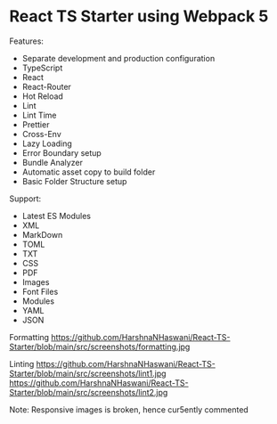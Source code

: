 # React TS Starter using Webpack 5

Features:
- Separate development and production configuration
- TypeScript
- React
- React-Router
- Hot Reload
- Lint
- Lint Time
- Prettier
- Cross-Env
- Lazy Loading
- Error Boundary setup
- Bundle Analyzer
- Automatic asset copy to build folder
- Basic Folder Structure setup 

Support:
- Latest ES Modules
- XML
- MarkDown
- TOML
- TXT
- CSS
- PDF
- Images
- Font Files 
- Modules
- YAML 
- JSON

Formatting
https://github.com/HarshnaNHaswani/React-TS-Starter/blob/main/src/screenshots/formatting.jpg

Linting
https://github.com/HarshnaNHaswani/React-TS-Starter/blob/main/src/screenshots/lint1.jpg
https://github.com/HarshnaNHaswani/React-TS-Starter/blob/main/src/screenshots/lint2.jpg

Note: Responsive images is broken, hence cur5ently commented 
